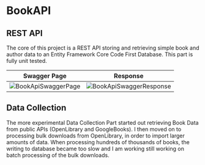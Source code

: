 # BookAPI

## REST API 
The core of this project is a REST API storing and retrieving simple book and author data to an Entity Framework Core Code First Database. This part is fully unit tested.

Swagger Page                |  Response
:-------------------------:|:-------------------------:
![BookApiSwaggerPage](https://github.com/Malesche/BookAPI/assets/32207690/74e1774e-c03f-49d9-99b2-7659598e57e8)  |  ![BookApiSwaggerResponse](https://github.com/Malesche/BookAPI/assets/32207690/9e670fe2-4477-45bc-b060-55050503493e)

## Data Collection

The more experimental Data Collection Part started out retrieving Book Data from public APIs (OpenLibrary and GoogleBooks). I then moved on to processing bulk downloads from OpenLibrary, in order to import larger amounts of data. When processing hundreds of thousands of books, the writing to database became too slow and I am working still working on batch processing of the bulk downloads.

<!--- ## Installation

Run `install.bat` from commandline.

## Start

Run `start.bat` from commandline.

clone repo
dotnet tool install --global dotnet-ef --version 7.0.10
dotnet ef database update


\library-api\DataCollectionPrototype> dotnet user-secrets init
dotnet user-secrets set apikey mmmmm

## See swagger site

Visit [http://localhost:5080/swagger](http://localhost:5080/swagger) -->



<!---
clone repo
dotnet tool install --global dotnet-ef --version 7.0.10
dotnet ef database update


\library-api\DataCollectionPrototype> dotnet user-secrets init
dotnet user-secrets set apikey mmmmm
-->

